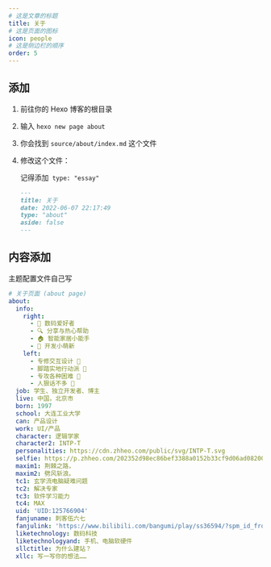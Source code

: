 ```yaml
---
# 这是文章的标题
title: 关于
# 这是页面的图标
icon: people
# 这是侧边栏的顺序
order: 5
---
```


## 添加

1. 前往你的 Hexo 博客的根目录

2. 输入 `hexo new page about`

3. 你会找到 `source/about/index.md` 这个文件

4. 修改这个文件：

   记得添加` type: "essay"`

   ```markdown
   ---
   title: 关于
   date: 2022-06-07 22:17:49
   type: "about"
   aside: false
   ---
   ```

## 内容添加

主题配置文件自己写

```yaml
# 关于页面 (about page)
about:
  info:
    right:
      - 🤖️ 数码爱好者
      - 🔍 分享与热心帮助
      - 🏠 智能家居小能手
      - 🔨 开发小萌新
    left:
      - 专修交互设计 🤝
      - 脚踏实地行动派 🏃
      - 专攻各种困难 🧱
      - 人狠话不多 💢
  job: 学生、独立开发者、博主
  live: 中国，北京市
  born: 1997
  school: 大连工业大学
  can: 产品设计
  work: UI/产品
  character: 逻辑学家
  character2: INTP-T
  personalities: https://cdn.zhheo.com/public/svg/INTP-T.svg
  selfie: https://p.zhheo.com/202352d98ec86bef3388a0152b33cf9d06ad082002.png!cover
  maxim1: 荆棘之路，
  maxim2: 劈风斩浪。
  tc1: 玄学流电脑疑难问题
  tc2: 解决专家
  tc3: 软件学习能力
  tc4: MAX
  uid: 'UID:125766904'
  fanjuname: 刺客伍六七
  fanjulink: 'https://www.bilibili.com/bangumi/play/ss36594/?spm_id_from=333.999.0.0'
  liketechnology: 数码科技
  liketechnologyand: 手机、电脑软硬件
  sllctitle: 为什么建站？
  xllc: 写一写你的想法……
```

